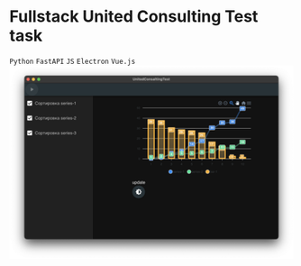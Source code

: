 # Fullstack United Consulting Test task 
`Python` `FastAPI` `JS` `Electron` `Vue.js`
[![Watch the video](./assets/screenshot.png)](./assets/video.mov)
